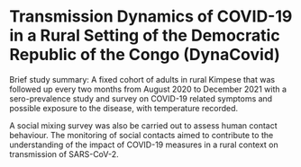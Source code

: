 # Transmission Dynamics of COVID-19 in a Rural Setting of the Democratic Republic of the Congo (DynaCovid)

Brief study summary:
A fixed cohort of adults in rural Kimpese that was followed up every two months from August 2020 to December 2021 with a sero-prevalence study and survey on COVID-19 related symptoms and possible exposure to the disease, with temperature recorded.

A social mixing survey was also be carried out to assess human contact behaviour. The monitoring of social contacts aimed to contribute to the understanding of the impact of COVID-19 measures in a rural context on transmission of SARS-CoV-2. 


